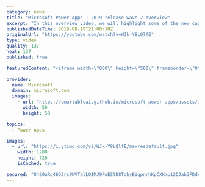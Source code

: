 ```yaml
---
category: news
title: "Microsoft Power Apps | 2019 release wave 2 overview"
excerpt: "In this overview video, we will highlight some of the new capabilities included in the latest update to Microsoft Power Apps that will help you plan and prepare for the upcoming updates with confidence.     Here are the capabilities covered:  • Guest access  • Solution checker enhancements  • Building"
publishedDateTime: 2019-08-19T21:00:10Z
originalUrl: "https://youtube.com/watch?v=WJk-Y8LQlfE"
type: video
quality: 137
heat: 137
published: true

featuredContent: "<iframe width=\"800\" height=\"500\" frameborder=\"0\" src=\"https://www.youtube.com/embed/WJk-Y8LQlfE\" allow=\"accelerometer; autoplay; encrypted-media; gyroscope; picture-in-picture\" allowfullscreen></iframe>"

provider:
  name: Microsoft
  domain: microsoft.com
  images:
    - url: "https://smartableai.github.io/microsoft-power-apps/assets/images/organizations/microsoft.com-50x50.jpg"
      width: 50
      height: 50

topics:
  - Power Apps

images:
  - url: "https://i.ytimg.com/vi/WJk-Y8LQlfE/maxresdefault.jpg"
    width: 1280
    height: 720
    isCached: true

secured: "84EOuRq46DJrs9WVTalLQIMJ9FwESlD8TchyBigpnrhKpCXKmu12DJab3FDdcvi62GDwc/nEJhyvBfeiqrHinBRTIu63c1oAJPp875XqW9/0CVun2UbBcodRNrA5lLpRXQLo7Xy4Q3NTK2lQvA+Gv0dmPI+weFhgel8OsR3laAZGJwJla5G4sMaVb6iiHN0BfNdlGn0P2stUF8kPpEvJ12JNdU4KTOWjnkk2Cv8dpk5oMF8ofai6EQtC50xZYvfog2xxIco/CyT/NwGVDtXczsOMA0BYIeKXqUALjsvAiUBrdlGgcnQUC1L+lnKz1Uq3l7xP6dGS+CSrJI2VLj4yBp/TR00GtuqRp4aOzVMkkhwpHE+Y1oRhVwBO6cYfeYw0dib2X644jUORRYdVYfNKRpxxXYaaxFUZRi7OPOx/IHPSLU5f1+sBRNc8ZKacEHyT;hJMHigPWAD5pUVBcigzhdA=="
---
```


